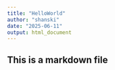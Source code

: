```yaml
---
title: "HelloWorld"
author: "shanski"
date: "2025-06-11"
output: html_document
---
```

## This is a markdown file

